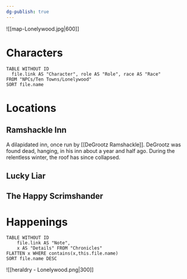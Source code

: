 ```yaml
---
dg-publish: true
---
```

![[map-Lonelywood.jpg|600]]
# Characters

```dataview 
TABLE WITHOUT ID
  file.link AS "Character", role AS "Role", race AS "Race"
FROM "NPCs/Ten Towns/Lonelywood"
SORT file.name
```

# Locations
## Ramshackle Inn
A dilapidated inn, once run by [[DeGrootz Ramshackle]]. DeGrootz was found dead, hanging, in his inn about a year and half ago. During the relentless winter, the roof has since collapsed.

## Lucky Liar

## The Happy Scrimshander
# Happenings
```dataview
TABLE WITHOUT ID
	file.link AS "Note", 
	x AS "Details" FROM "Chronicles"
FLATTEN x WHERE contains(x,this.file.name) 
SORT file.name DESC
```
![[heraldry - Lonelywood.png|300]]